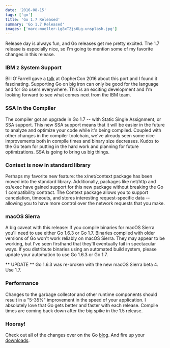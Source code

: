 ```yaml
---
date: '2016-08-15'
tags: ['go']
title: 'Go 1.7 Released'
summary: 'Go 1.7 Released'
images: ['marc-mueller-Lg8xTZjs6Lg-unsplash.jpg']
---
```


Release day is always fun, and Go releases get me pretty excited. The 1.7 release is especially nice, so I'm going to mention some of my favorite changes in this release.

### IBM z System Support

Bill O'Farrell gave a [talk](https://github.com/gophercon/2016-talks/blob/master/BillO'Farrell-GoForLinuxOnZ.pptx) at GopherCon 2016 about this port and I found it fascinating. Supporting Go on big iron can only be good for the language and for Go users everywhere. This is an exciting development and I'm looking forward to see what comes next from the IBM team.

### SSA In the Compiler

The compiler got an upgrade in Go 1.7 -- with Static Single Assignment, or SSA support. This new SSA support means that it will be easier in the future to analyze and optimize your code while it's being compiled. Coupled with other changes in the compiler toolchain, we've already seen some nice improvements both in compile times and binary size decreases. Kudos to the Go team for putting in the hard work and planning for future optimizations. SSA is going to bring us big things.

### Context is now in standard library

Perhaps my favorite new feature: the x/net/context package has been moved into the standard library. Additionally, packages like net/http and os/exec have gained support for this new package without breaking the Go 1 compatibility contract. The Context package allows you to support cancelation, timeouts, and stores interesting request-specific data -- allowing you to have more control over the network requests that you make.

### macOS Sierra

A big caveat with this release: If you compile binaries for macOS Sierra you'll need to use either Go 1.6.3 or Go 1.7. Binaries compiled with older versions of Go won't work reliably on macOS Sierra. They may appear to be working, but I've seen firsthand that they'll eventually fail in spectacular ways. If you distribute binaries using an automated build system, please update your automation to use Go 1.6.3 or Go 1.7.

** UPDATE ** Go 1.6.3 was re-broken with the new macOS Sierra beta 4. Use 1.7.

### Performance

Changes to the garbage collector and other runtime components should result in a "5-35%" improvement in the speed of your application. I absolutely love that Go gets better and faster with each release. Compile times are coming back down after the big spike in the 1.5 release.

### Hooray!

Check out all of the changes over on the Go [blog](https://golang.org/doc/go1.7). And fire up your [downloads](https://golang.org/dl/).
